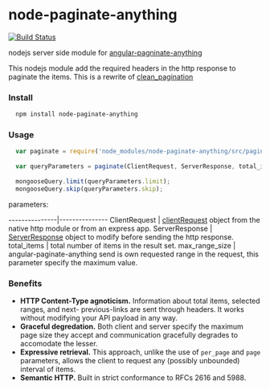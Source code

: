 node-paginate-anything
======================

[![Build Status](https://travis-ci.org/polo2ro/node-paginate-anything.svg?branch=master)](https://travis-ci.org/polo2ro/node-paginate-anything)

nodejs server side module for [angular-pagninate-anything](https://github.com/begriffs/angular-paginate-anything)

This nodejs module add the required headers in the http response to paginate the items. This is a rewrite of [clean_pagination](https://github.com/begriffs/clean_pagination)


### Install
```Bash
  npm install node-paginate-anything
```

### Usage

```JavaScript
  var paginate = require('node_modules/node-paginate-anything/src/paginate-anything');
  
  var queryParameters = paginate(ClientRequest, ServerResponse, total_items, max_range_size);
  
  mongooseQuery.limit(queryParameters.limit);
  mongooseQuery.skip(queryParameters.skip);
```

parameters:

---------------|---------------
ClientRequest  | [clientRequest](http://nodejs.org/api/http.html#http_class_http_clientrequest) object from the native http module or from an express app. 
ServerResponse | [ServerResponse](http://nodejs.org/api/http.html#http_class_http_serverresponse) object to modify before sending the http response.
total_items    | total number of items in the result set.
max_range_size | angular-paginate-anything send is own requested range in the request, this parameter specify the maximum value.


### Benefits

* **HTTP Content-Type agnoticism.** Information about total items,
  selected ranges, and next- previous-links are sent through headers.
  It works without modifying your API payload in any way.
* **Graceful degredation.** Both client and server specify the maximum
  page size they accept and communication gracefully degrades to
  accomodate the lesser.
* **Expressive retrieval.** This approach, unlike the use of `per_page` and
  `page` parameters, allows the client to request any (possibly unbounded)
  interval of items.
* **Semantic HTTP.** Built in strict conformance to RFCs 2616 and 5988.

